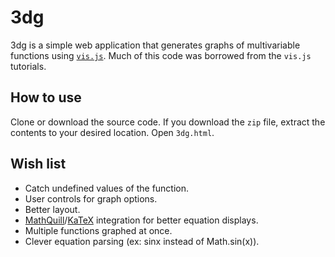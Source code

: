 # 3dg
3dg is a simple web application that generates graphs of multivariable functions using [`vis.js`](http://visjs.org/). Much of this code was borrowed from the `vis.js` tutorials. 

## How to use
Clone or download the source code. If you download the `zip` file, extract the contents to your desired location. Open `3dg.html`. 

## Wish list
- Catch undefined values of the function.
- User controls for graph options.
- Better layout.
- [MathQuill](https://github.com/mathquill/mathquill)/[KaTeX](https://github.com/Khan/KaTeX) integration for better equation displays. 
- Multiple functions graphed at once. 
- Clever equation parsing (ex: sinx instead of Math.sin(x)). 

